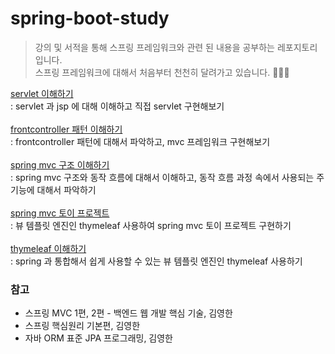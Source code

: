 # spring-boot-study
> 강의 및 서적을 통해 스프링 프레임워크와 관련 된 내용을 공부하는 레포지토리입니다.<br>
> 스프링 프레임워크에 대해서 처음부터 천천히 달려가고 있습니다. 🏃🏼‍♀️


[servlet 이해하기](https://github.com/kim-se-yeong/spring-boot-study/tree/main/mvc/src/main/java/com/example/servlet/web/servlet)<br>
: servlet 과 jsp 에 대해 이해하고 직접 servlet 구현해보기<br><br>
[frontcontroller 패턴 이해하기](https://github.com/kim-se-yeong/spring-boot-study/tree/main/mvc/src/main/java/com/example/servlet/web/frontcontroller)<br>
: frontcontroller 패턴에 대해서 파악하고, mvc 프레임워크 구현해보기<br><br>
[spring mvc 구조 이해하기](https://github.com/kim-se-yeong/spring-boot-study/tree/main/mvc/src/main/java/com/example/servlet/web/springmvc)<br>
: spring mvc 구조와 동작 흐름에 대해서 이해하고, 동작 흐름 과정 속에서 사용되는 주 기능에 대해서 파악하기<br><br>
[spring mvc 토이 프로젝트](https://github.com/kim-se-yeong/spring-boot-study/blob/main/mvc/src/main/java/com/example/project)<br>
: 뷰 템플릿 엔진인 thymeleaf 사용하여 spring mvc 토이 프로젝트 구현하기<br><br>
[thymeleaf 이해하기](https://github.com/kim-se-yeong/spring-boot-study/tree/main/mvc/src/main/java/com/example/thymeleaf)<br>
: spring 과 통합해서 쉽게 사용할 수 있는 뷰 템플릿 엔진인 thymeleaf 사용하기
### 참고
* 스프링 MVC 1편, 2편 - 백엔드 웹 개발 핵심 기술, 김영한
* 스프링 핵심원리 기본편, 김영한
* 자바 ORM 표준 JPA 프로그래밍, 김영한
